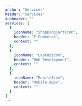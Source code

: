 ```yaml
---
anchor: "Services"
header: "Services"
subheader: ""
services: [
  {
    iconName: "ShoppingCartIcon",
    header: "E-Commerce",
    content: ""
  },
  {
    iconName: "LaptopIcon",
    header: "Web Development",
    content: ""
  },
  {
    iconName: "MobileIcon",
    header: "Mobile Apps",
    content: ""
  }
]
---
```

